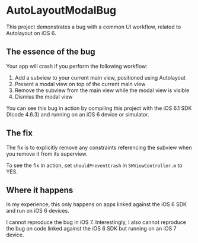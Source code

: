 # AutoLayoutModalBug

This project demonstrates a bug with a common UI workflow, related to Autolayout on iOS 6.

## The essence of the bug

Your app will crash if you perform the following workflow:

1. Add a subview to your current main view, positioned using Autolayout
2. Present a modal view on top of the current main view
3. Remove the subview from the main view while the modal view is visible
4. Dismiss the modal view

You can see this bug in action by compiling this project with the iOS 6.1 SDK (Xcode 4.6.3) and running on an iOS 6 device or simulator.

## The fix

The fix is to explicitly remove any constraints referencing the subview when you remove it from its superview.

To see the fix in action, set `shouldPreventCrash` in `SWViewController.m` to YES.

## Where it happens

In my experience, this only happens on apps linked against the iOS 6 SDK and run on iOS 6 devices.

I cannot reproduce the bug in iOS 7. Interestingly, I also cannot reproduce the bug on code linked against the iOS 6 SDK but running on an iOS 7 device.
